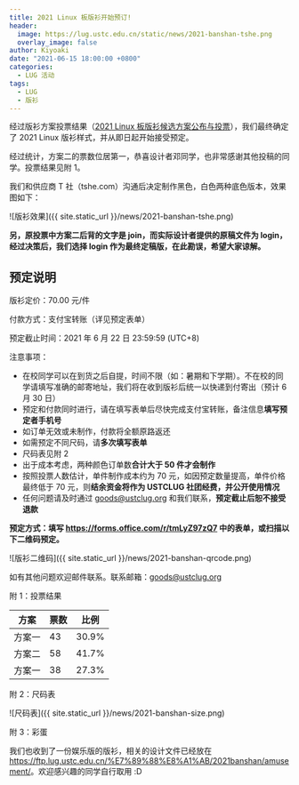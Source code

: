 ```yaml
---
title: 2021 Linux 板版衫开始预订!
header:
  image: https://lug.ustc.edu.cn/static/news/2021-banshan-tshe.png
  overlay_image: false
author: Kiyoaki
date: "2021-06-15 18:00:00 +0800"
categories:
  - LUG 活动
tags:
  - LUG
  - 版衫
---
```


经过版衫方案投票结果（[2021 Linux 板版衫候选方案公布与投票](./2021-04-27-lug-banshan.md)），我们最终确定了 2021 Linux 版衫样式，并从即日起开始接受预定。

经过统计，方案二的票数位居第一，恭喜设计者邓同学，也非常感谢其他投稿的同学。投票结果见附 1。

我们和供应商 T 社（tshe.com）沟通后决定制作黑色，白色两种底色版本，效果图如下：

![版衫效果]({{ site.static_url }}/news/2021-banshan-tshe.png)

**另，原投票中方案二后背的文字是 join，而实际设计者提供的原稿文件为 login，经过决策后，我们选择 login 作为最终定稿版，在此勘误，希望大家谅解。**

## 预定说明

版衫定价：70.00 元/件

付款方式：支付宝转账（详见预定表单）

预定截止时间：2021 年 6 月 22 日 23:59:59 (UTC+8)

注意事项：

- 在校同学可以在到货之后自提，时间不限（如：暑期和下学期）。不在校的同学请填写准确的邮寄地址，我们将在收到版衫后统一以快递到付寄出（预计 6 月 30 日）
- 预定和付款同时进行，请在填写表单后尽快完成支付宝转账，备注信息**填写预定者手机号**
- 如订单无效或未制作，付款将全额原路返还
- 如需预定不同尺码，请**多次填写表单**
- 尺码表见附 2
- 出于成本考虑，两种颜色订单数**合计大于 50 件才会制作**
- 按照投票人数估计，单件制作成本约为 70 元，如因预定数量提高，单件价格最终低于 70 元，则**结余资金将作为 USTCLUG 社团经费，并公开使用情况**
- 任何问题请及时通过 goods@ustclug.org 和我们联系，**预定截止后恕不接受退款**

**预定方式：填写 <https://forms.office.com/r/tmLyZ97zQ7> 中的表单，或扫描以下二维码预定。**

![版衫二维码]({{ site.static_url }}/news/2021-banshan-qrcode.png)

如有其他问题欢迎邮件联系。联系邮箱：goods@ustclug.org

附 1：投票结果

| 方案   | 票数 | 比例  |
| ------ | ---- | ----- |
| 方案一 | 43   | 30.9% |
| 方案二 | 58   | 41.7% |
| 方案一 | 38   | 27.3% |

附 2：尺码表

![尺码表]({{ site.static_url }}/news/2021-banshan-size.png)

附 3：彩蛋

我们也收到了一份娱乐版的版衫，相关的设计文件已经放在 <https://ftp.lug.ustc.edu.cn/%E7%89%88%E8%A1%AB/2021banshan/amusement/>。欢迎感兴趣的同学自行取用 :D
